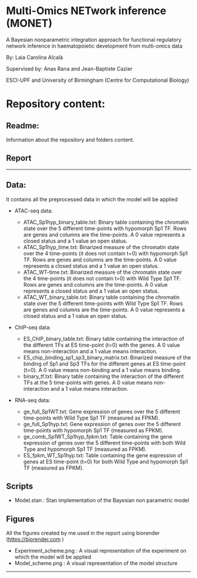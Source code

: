 # Multi-Omics NETwork inference (MONET)
A Bayesian nonparametric integration approach for functional regulatory network inference in haematopoietic development from multi-omics data

By: Laia Carolina Alcalà

Supervised by: Anas Rana and Jean-Baptiste Cazier

ESCI-UPF and University of Birmingham (Centre for Computational Biology)


# Repository content:
## Readme:
Information about the repository and folders content.

## Report
----

## Data:
It contains all the preprocessed data in which the model will be applied
- ATAC-seq data:
  - ATAC_Sp1hyp_binary_table.txt: Binary table containing the chromatin state over the 5 different time-points with hypomorph Sp1 TF. Rows are genes and columns are the time-points. A 0 value represents a closed status and a 1 value an open status.
  - ATAC_Sp1hyp_time.txt: Binarized measure of the chromatin state over the 4 time-points (it does not contain t=0) with hypomorph Sp1 TF. Rows are genes and columns are the time-points. A 0 value represents a closed status and a 1 value an open status.
  - ATAC_WT-time.txt: Binarized measure of the chromatin state over the 4 time-points (it does not contain t=0) with Wild Type Sp1 TF. Rows are genes and columns are the time-points. A 0 value represents a closed status and a 1 value an open status.
  - ATAC_WT_binary_table.txt: Binary table containing the chromatin state over the 5 different time-points with  Wild Type Sp1 TF. Rows are genes and columns are the time-points. A 0 value represents a closed status and a 1 value an open status.

- ChIP-seq data:
  - ES_ChIP_binary_table.txt: Binary table containing the interaction of the different TFs at ES time-point (t=0) with the genes. A 0 value means non-interaction and a 1 value means interaction.
  - ES_chip_binding_sp1_sp3_binary_matrix.txt: Binarized measure of the binding of Sp1 and Sp3 TFs for the different genes at ES time-point (t=0). A 0 value means non-binding and a 1 value means binding.
  - binary_tf.txt: Binary table containing the interaction of the different TFs at the 5 time-points with genes. A 0 value means non-interaction and a 1 value means interaction.
 
- RNA-seq data:
  - ge_full_Sp1WT.txt: Gene expression of genes over the 5 different time-points with Wild Type Sp1 TF (measured as FPKM).
  - ge_full_Sp1hyp.txt: Gene expression of genes over the 5 different time-points with hypomorph Sp1 TF (measured as FPKM).
  - ge_comb_Sp1WT_Sp1hyp_fpkm.txt: Table containing the gene expression of genes over the 5 different time-points with both Wild Type and hypomorph Sp1 TF (measured as FPKM).
  - ES_fpkm_WT_Sp1hyp.txt: Table containing the gene expression of genes at ES time-point (t=0) for both Wild Type and hypomorph Sp1 TF (measured as FPKM).


## Scripts
- Model.stan : Stan implementation of the Bayesian non parametric model

## Figures
All the figures created by me used in the report using biorender (https://biorender.com )
- Experiment_scheme.png : A visual representation of the experiment on which the model will be applied
- Model_scheme.png : A visual representation of the model structure

---

